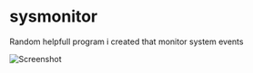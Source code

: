 # sysmonitor
Random helpfull  program i created that monitor system events


![Screenshot](img1png)

